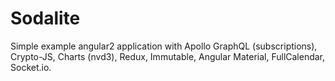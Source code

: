 # Sodalite
Simple example angular2 application with Apollo GraphQL (subscriptions), Crypto-JS, Charts (nvd3), Redux, Immutable, Angular Material, FullCalendar, Socket.io.
